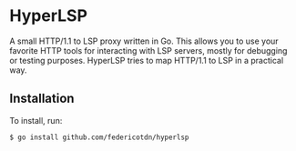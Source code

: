 # HyperLSP

A small HTTP/1.1 to LSP proxy written in Go. This allows you to use your favorite HTTP tools for interacting with LSP servers, mostly for debugging or testing purposes. HyperLSP tries to map HTTP/1.1 to LSP in a practical way.

## Installation

To install, run:

```bash
$ go install github.com/federicotdn/hyperlsp
```
